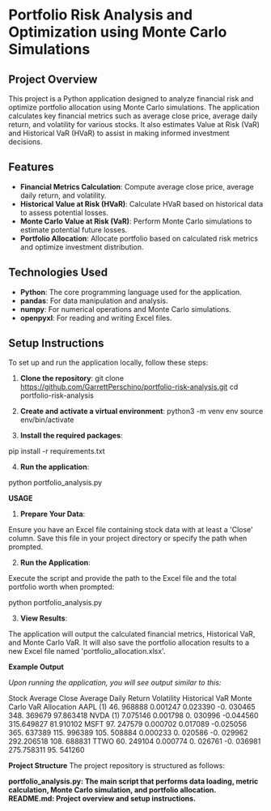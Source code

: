 # Portfolio Risk Analysis and Optimization using Monte Carlo Simulations

## Project Overview

This project is a Python application designed to analyze financial risk and optimize portfolio allocation using Monte Carlo simulations. The application calculates key financial metrics such as average close price, average daily return, and volatility for various stocks. It also estimates Value at Risk (VaR) and Historical VaR (HVaR) to assist in making informed investment decisions.

## Features

- **Financial Metrics Calculation**: Compute average close price, average daily return, and volatility.
- **Historical Value at Risk (HVaR)**: Calculate HVaR based on historical data to assess potential losses.
- **Monte Carlo Value at Risk (VaR)**: Perform Monte Carlo simulations to estimate potential future losses.
- **Portfolio Allocation**: Allocate portfolio based on calculated risk metrics and optimize investment distribution.

## Technologies Used

- **Python**: The core programming language used for the application.
- **pandas**: For data manipulation and analysis.
- **numpy**: For numerical operations and Monte Carlo simulations.
- **openpyxl**: For reading and writing Excel files.

## Setup Instructions

To set up and run the application locally, follow these steps:

1. **Clone the repository**:
   git clone https://github.com/GarrettPerschino/portfolio-risk-analysis.git
   cd portfolio-risk-analysis

2. **Create and activate a virtual environment**:
python3 -m venv env
source env/bin/activate

3. **Install the required packages**:

pip install -r requirements.txt


4. **Run the application**:

python portfolio_analysis.py

**USAGE**

1. **Prepare Your Data**:

Ensure you have an Excel file containing stock data with at least a 'Close' column. Save this file in your project directory or specify the path when prompted.

2. **Run the Application**:

Execute the script and provide the path to the Excel file and the total portfolio worth when prompted:

python portfolio_analysis.py

3. **View Results**:

The application will output the calculated financial metrics, Historical VaR, and Monte Carlo VaR. It will also save the portfolio allocation results to a new Excel file named 'portfolio_allocation.xlsx'.

**Example Output**

_Upon running the application, you will see output similar to this:_

Stock Average Close Average Daily Return Volatility Historical VaR Monte Carlo VaR Allocation
AAPL (1) 46. 968888 0.001247 0.023390 -0. 030465 348. 369679 97.863418
NVDA (1) 7.075146 0.001798 0. 030996 -0.044560 315.649827 81.910102
MSFT 97. 247579 0.000702 0.017089 -0.025056 365. 637389 115. 996389
105. 508884 0.000233 0. 020586 -0. 029962 292.206518 108. 688831
TTWO 60. 249104 0.000774 0. 026761 -0. 036981 275.758311 95. 541260

**Project Structure**
The project repository is structured as follows:

**portfolio_analysis.py: The main script that performs data loading, metric calculation, Monte Carlo simulation, and portfolio allocation.
README.md: Project overview and setup instructions.**
